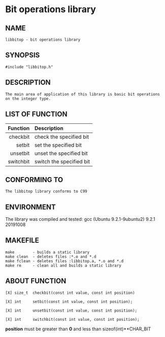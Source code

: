 # Bit operations library

## NAME
	libbitop - bit operations library

## SYNOPSIS
	#include "libbitop.h"

## DESCRIPTION
	The main area of application of this library is basic bit operations on the integer type.

## LIST OF FUNCTION
| Function | Description |
|----:|:----|
| checkbit | check the specified bit | 
| setbit | set the specified bit |
| unsetbit | unset the specified bit |
|switchbit | switch the specified bit |

## CONFORMING TO
	The libbitop library conforms to C99

## ENVIRONMENT
The library was compiled and tested:
gcc (Ubuntu 9.2.1-9ubuntu2) 9.2.1 20191008

## MAKEFILE

	make 		- builds a static library
	make clean 	- deletes files :*.o and *.d
	make fclean	- deletes files	:libbitop.a, *.o and *.d
	make re		- clean all and builds a static library

## ABOUT FUNCTION
	[X] size_t	checkbit(const int value, const int position)

	[X] int		setbit(const int value, const int position);

	[X] int		unsetbit(const int value, const int position);

	[X] int		switchbit(const int value, const int position);

	
**position**  must be greater than **0** and less than sizeof(int)**CHAR_BIT
